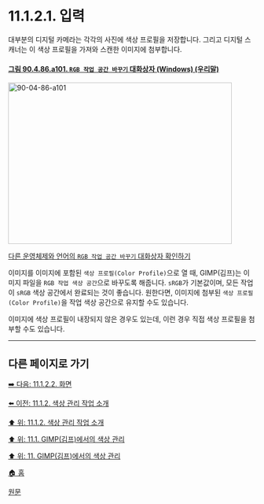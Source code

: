 # 11.1.2.1. 입력
대부분의 디지털 카메라는 각각의 사진에 색상 프로필을 저장합니다. 그리고 디지털 스캐너는 이 색상 프로필을 가져와 스캔한 이미지에 첨부합니다.

<a id="90-04-86-a101"></a>

#### [그림 90.4.86.a101. `RGB 작업 공간 바꾸기` 대화상자 (Windows) (우리말)](./90-04-0086-convert_to_rgb_working_space.md#90-04-86-a101)
<img width="455" height="328" alt="90-04-86-a101" src="https://github.com/wonder13662/gimp/assets/15767104/aafd69a7-9b1f-4fed-b378-0e0eeeed444d" />

[다른 운영체제와 언어의 `RGB 작업 공간 바꾸기` 대화상자 확인하기](./90-04-0086-convert_to_rgb_working_space.md#90-04-86-a102)

이미지를 이미지에 포함된 `색상 프로필(Color Profile)`으로 열 때, GIMP(김프)는 이미지 파일을 `RGB 작업 색상 공간`으로 바꾸도록 해줍니다. `sRGB`가 기본값이며, 모든 작업이 `sRGB` 색상 공간에서 완료되는 것이 좋습니다. 원한다면, 이미지에 첨부된 `색상 프로필(Color Profile)`을 작업 색상 공간으로 유지할 수도 있습니다.

이미지에 색상 프로필이 내장되지 않은 경우도 있는데, 이런 경우 직접 색상 프로필을 첨부할 수도 있습니다.

***

## 다른 페이지로 가기

[➡️ 다음: 11.1.2.2. 화면](./11-01-02-02-display.md)

[⬅️ 이전: 11.1.2. 색상 관리 작업 소개](./11-01-02-00-introduction_to_a_color_managed_workflow.md)

[⬆️ 위: 11.1.2. 색상 관리 작업 소개](./11-01-02-00-introduction_to_a_color_managed_workflow.md)

[⬆️ 위: 11.1. GIMP(김프)에서의 색상 관리](./11-01-00-color-management-in-gimp.md)

[⬆️ 위: 11. GIMP(김프)에서의 색상 관리](./11-00-color-management-with-gimp.md)

[🏠 홈](./00-home.md)

[원문](https://docs.gimp.org/2.10/ko/gimp-imaging-color-management.html#idm7829)
